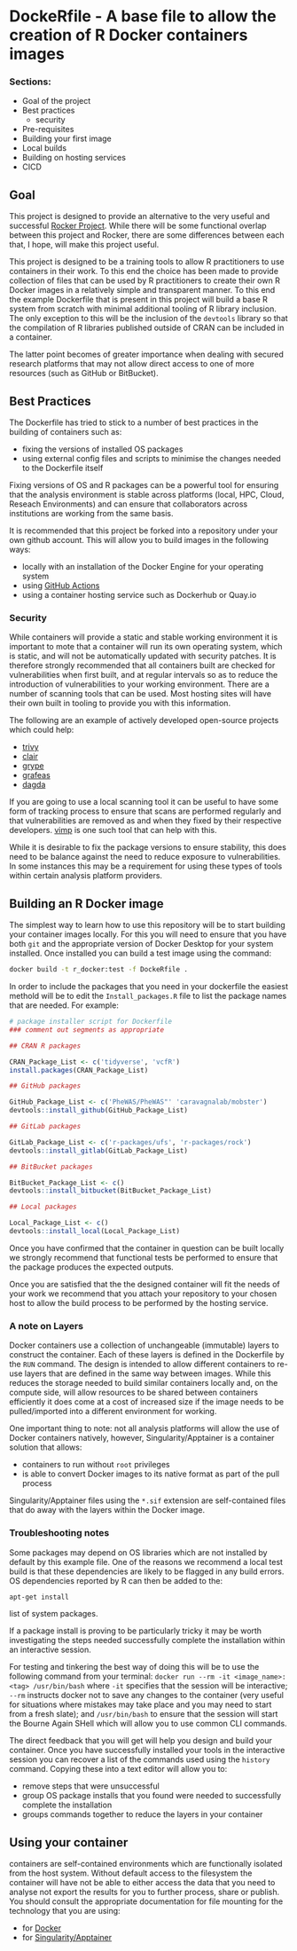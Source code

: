 # DockeRfile - A base file to allow the creation of R Docker containers images

### Sections:
- Goal of the project
- Best practices
  - security
- Pre-requisites
- Building your first image
- Local builds
- Building on hosting services
- CICD

## Goal

This project is designed to provide an alternative to the very useful and successful [Rocker Project](https://rocker-project.org/). While there will be some functional overlap between this project and Rocker, there are some differences between each that, I hope, will make this project useful.

This project is designed to be a training tools to allow R practitioners to use containers in their work. To this end the choice has been made to provide collection of files that can be used by R practitioners to create their own R Docker images in a relatively simple and transparent manner. To this end the example Dockerfile that is present in this project will build a base R system from scratch with minimal additional tooling of R library inclusion. The only exception to this will be the inclusion of the `devtools` library so that the compilation of R libraries published outside of CRAN can be included in a container.

The latter point becomes of greater importance when dealing with secured research platforms that may not allow direct access to one of more resources (such as GitHub or BitBucket).

## Best Practices

The Dockerfile has tried to stick to a number of best practices in the building of containers such as:
- fixing the versions of installed OS packages
- using external config files and scripts to minimise the changes needed to the Dockerfile itself

Fixing versions of OS and R packages can be a powerful tool for ensuring that the analysis environment is stable across platforms (local, HPC, Cloud, Reseach Environments) and can ensure that collaborators across institutions are working from the same basis.

It is recommended that this project be forked into a repository under your own github account. This will allow you to build images in the following ways:
- locally with an installation of the Docker Engine for your operating system
- using [GitHub Actions](https://github.com/marketplace/actions/build-and-push-docker-images)
- using a container hosting service such as Dockerhub or Quay.io

### Security
While containers will provide a static and stable working environment it is important to mote that a container will run its own operating system, which is static, and will not be automatically updated with security patches. It is therefore strongly recommended that all containers built are checked for vulnerabilities when first built, and at regular intervals so as to reduce the introduction of vulnerabilities to your working environment.
There are a number of scanning tools that can be used. Most hosting sites will have their own built in tooling to provide you with this information.

The following are an example of actively developed open-source projects which could help:
- [trivy](https://github.com/aquasecurity/trivy)
- [clair](https://github.com/quay/clair)
- [grype](https://github.com/anchore/grype)
- [grafeas](https://github.com/grafeas/grafeas)
- [dagda](https://github.com/eliasgranderubio/dagda )

If you are going to use a local scanning tool it can be useful to have some form of tracking process to ensure that scans are performed regularly and that vulnerabilities are removed as and when they fixed by their respective developers. [vimp](https://github.com/mchmarny/vimp) is one such tool that can help with this.

While it is desirable to fix the package versions to ensure stability, this does need to be balance against the need to reduce exposure to vulnerabilities. In some instances this may be a requirement for using these types of tools within certain analysis platform providers.

## Building an R Docker image

The simplest way to learn how to use this repository will be to start building your container images locally. For this you will need to ensure that you have both `git` and the appropriate version of Docker Desktop for your system installed. Once installed you can build a test image using the command:
```bash
docker build -t r_docker:test -f DockeRfile .
```

In order to include the packages that you need in your dockerfile the easiest methold will be to edit the `Install_packages.R` file to list the package names that are needed. For example:
```R
# package installer script for Dockerfile
### comment out segments as appropriate

## CRAN R packages

CRAN_Package_List <- c('tidyverse', 'vcfR')
install.packages(CRAN_Package_List)

## GitHub packages

GitHub_Package_List <- c('PheWAS/PheWAS"' 'caravagnalab/mobster')
devtools::install_github(GitHub_Package_List)

## GitLab packages

GitLab_Package_List <- c('r-packages/ufs', 'r-packages/rock')
devtools::install_gitlab(GitLab_Package_List)

## BitBucket packages

BitBucket_Package_List <- c()
devtools::install_bitbucket(BitBucket_Package_List)

## Local packages

Local_Package_List <- c()
devtools::install_local(Local_Package_List)
```

Once you have confirmed that the container in question can be built locally we strongly recommend that functional tests be performed to ensure that the package produces the expected outputs.

Once you are satisfied that the the designed container will fit the needs of your work we recommend that you attach your repository to your chosen host to allow the build process to be performed by the hosting service.

### A note on Layers

Docker containers use a collection of unchangeable (immutable) layers to construct the container. Each of these layers is defined in the Dockerfile by the `RUN` command. The design is intended to allow different containers to re-use layers that are defined in the same way between images. While this reduces the storage needed to build similar containers locally and, on the compute side, will allow resources to be shared between containers efficiently it does come at a cost of increased size if the image needs to be pulled/imported into a different environment for working.

One important thing to note: not all analysis platforms will allow the use of Docker containers natively, however, Singularity/Apptainer is a container solution that allows:
- containers to run without `root` privileges
- is able to convert Docker images to its native format as part of the pull process

Singularity/Apptainer files using the `*.sif` extension are self-contained files that do away with the layers within the Docker image. 

### Troubleshooting notes
Some packages may depend on OS libraries which are not installed by default by this example file. One of the reasons we recommend a local test build is that these dependencies are likely to be flagged in any build errors. OS dependencies reported by R can then be added to the:
```bash
apt-get install 
```
list of system packages.

If a package install is proving to be particularly tricky it may be worth investigating the steps needed successfully complete the installation within an interactive session. 

For testing and tinkering the best way of doing this will be to use the following command from your terminal:
`docker run --rm -it <image_name>:<tag> /usr/bin/bash` where `-it` specifies that the session will be interactive; `--rm` instructs docker not to save any changes to the container (very useful for situations where mistakes may take place and you may need to start from a fresh slate); and `/usr/bin/bash` to ensure that the session will start the Bourne Again SHell which will allow you to use common CLI commands.


The direct feedback that you will get will help you design and build your container. Once you have successfully installed your tools in the interactive session you can recover a list of the commands used using the `history` command. Copying these into a text editor will allow you to:
- remove steps that were unsuccessful
- group OS package installs that you found were needed to successfully complete the installation
- groups commands together to reduce the layers in your container

## Using your container
containers are self-contained environments which are functionally isolated from the host system. Without default access to the filesystem the container will have not be able to either access the data that you need to analyse not export the results for you to further process, share or publish. You should consult the appropriate documentation for file mounting for the technology that you are using:
- for [Docker](https://docs.docker.com/engine/storage/bind-mounts/)
- for [Singularity/Apptainer](https://apptainer.org/user-docs/master/bind_paths_and_mounts.html#:~:text=You%20can%20mount%20from%20image,image%20in%20a%20single%20container.)